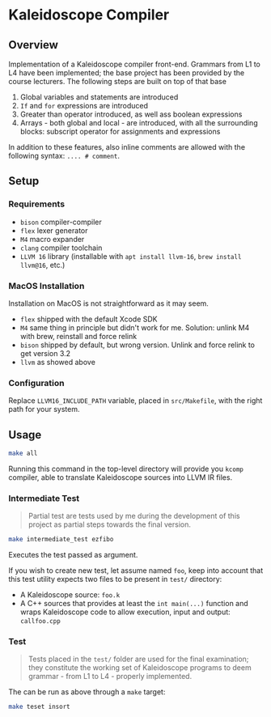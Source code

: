 # Kaleidoscope Compiler

## Overview
Implementation of a Kaleidoscope compiler front-end. Grammars from L1 to L4 have been implemented; the base project has been provided by the course lecturers. The following steps are built on top of that base
 1. Global variables and statements are introduced
 2. `If` and `for` expressions are introduced
 3. Greater than operator introduced, as well ass boolean expressions
 4. Arrays - both global and local - are introduced, with all the surrounding blocks: subscript operator for assignments and expressions

In addition to these features, also inline comments are allowed with the following syntax: `.... # comment`.

## Setup
### Requirements
 - `bison` compiler-compiler
 - `flex` lexer generator
 - `M4` macro expander
 - `clang` compiler toolchain
 - `LLVM 16` library (installable with `apt install llvm-16`, `brew install llvm@16`, etc.)

### MacOS Installation
Installation on MacOS is not straightforward as it may seem.
 - `flex` shipped with the default Xcode SDK
 - `M4` same thing in principle but didn't work for me. Solution: unlink M4 with brew, reinstall and force relink
 - `bison` shipped by default, but wrong version. Unlink and force relink to get version 3.2
 - `llvm` as showed above

### Configuration
Replace `LLVM16_INCLUDE_PATH` variable, placed in `src/Makefile`, with the right path for your system.

## Usage
```bash
make all
```
Running this command in the top-level directory will provide you `kcomp` compiler, able to translate Kaleidoscope sources into LLVM IR files.

### Intermediate Test
> Partial test are tests used by me during the development of this project as partial steps towards the final version.

```bash
make intermediate_test ezfibo
```
Executes the test passed as argument.

If you wish to create new test, let assume named `foo`, keep into account that this test utility expects two files to be present in `test/` directory:
  - A Kaleidoscope source: `foo.k`
  - A C++ sources that provides at least the `int main(...)` function and wraps Kaleidoscope code to allow execution, input and output: `callfoo.cpp`

### Test
> Tests placed in the `test/` folder are used for the final examination; they constitute the working set of Kaleidoscope programs to deem grammar - from L1 to L4 - properly implemented.


The can be run as above through a `make` target:
```bash
make teset insort
```
